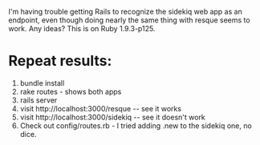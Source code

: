 I'm having trouble getting Rails to recognize the sidekiq web app as an
endpoint, even though doing nearly the same thing with resque seems to
work. Any ideas? This is on Ruby 1.9.3-p125. 

# Repeat results:

1. bundle install
2. rake routes - shows both apps
3. rails server
4. visit http://localhost:3000/resque -- see it works
5. visit http://localhost:3000/sidekiq -- see it doesn't work
6. Check out config/routes.rb - I tried adding .new to the sidekiq one,
   no dice.

